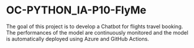 # OC-PYTHON_IA-P10-FlyMe

The goal of this project is to develop a Chatbot for flights travel booking. The performances of the model are continuously monitored and the model is automatically deployed using Azure and GitHub Actions.
